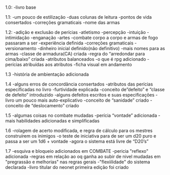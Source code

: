 1.0:
	-livro base

1.1: 
	-um pouco de estilização 
	-duas colunas de leitura
	-pontos de vida consertados
	-correções gramaticais
	-nome das armas

1.2:
	-adição e exclusão de perícias
	-atletismo
	-percepção
	-intuição
	-intimidação
	-enganação
	-artes
	-combate corpo a corpo e armas de fogo passaram a ser
	-experiência definida
	-correções gramaticais
	-versionamento
	-dinheiro inicial definido(não definitivo)
	-mais nomes para as armas
	-classe de armadura(CA) criada
	-regra do “arredondar para cima/baixo” criada
	-atributos balanceados
	-o que é rpg adicionado
	-perícias atribuídas aos atributos
	-ficha visual em andamento

1.3
	-história de ambientação adicionada

1.4
	-alguns erros de concordância consertados
	-atributos das perícias especificadas no livro
	-furtividade explicada
	-conceito de”defeito” e “classe de defeito” introduzido
	-alguns defeitos escritos e suas especificações
	-livro um pouco mais auto-explicativo
	-conceito de “sanidade” criado
	-conceito de “deslocamento” criado

1.5
	-algumas coisas no combate mudadas
	-perícia “vontade” adicionada
	-mais habilidades adicionadas e simplificadas

1.6
	-rolagem de acerto modificada, e regra de cálculo para os mestres construírem os inimigos
	-o teste de iniciativa para de ser um d20 puro e passa a ser um 1d6 + vontade
	-agora o sistema está livre de “D20’s”

1.7
	-esquiva e bloqueio adicionados em COMBATE
	-pericia "reflexo" adicionada
	-regras em relação ao oq ganha ao subir de nivel mudadas em "pregrassão e melhorias" nas regras gerais
	-"flexiilidade" do sistema declarada
	-livro titular do neonet primeira edição foi criado